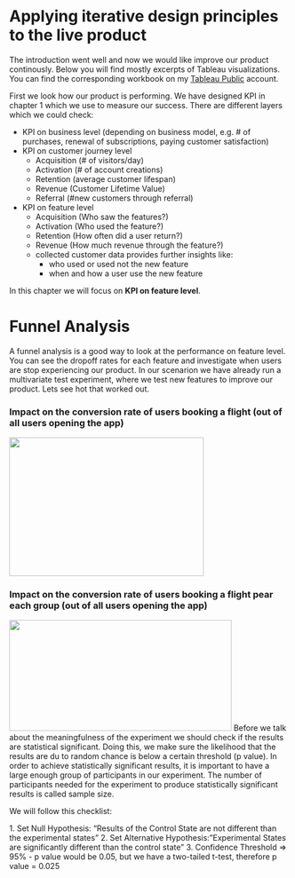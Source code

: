 # Applying iterative design principles to the live product

The introduction went well and now we would like improve our product continously. 
Below you will find mostly excerpts of Tableau visualizations. You can find the corresponding workbook on my [Tableau Public](https://public.tableau.com/views/4_iterative_design_principles/Dashboard2?:language=de-DE&publish=yes&:display_count=n&:origin=viz_share_link) account.

First we look how our product is performing. We have designed KPI in chapter 1 which we use to measure our success. There are different layers which we could check:
 - KPI on business level (depending on business model, e.g. # of purchases, renewal of subscriptions, paying customer satisfaction)
 - KPI on customer journey level 
   - Acquisition (# of visitors/day)
   - Activation (# of account creations)
   - Retention (average customer lifespan)
   - Revenue (Customer Lifetime Value)
   - Referral (#new customers through referral)
- KPI on feature level
   - Acquisition (Who saw the features?)
   - Activation (Who used the feature?)
   - Retention (How often did a user return?)
   - Revenue (How much revenue through the feature?)
   - collected customer data provides further insights like: 
     - who used or used not the new feature
     - when and how a user use the new feature
 
 <p>In this chapter we will focus on <b>KPI on feature level</b>.</p>
 
<h1>Funnel Analysis</h1>
A funnel analysis is a good way to look at the performance on feature level. You can see the dropoff rates for each feature and investigate when users are stop experiencing our product. In our scenarion we have already run a multivariate test experiment, where we test new features to improve our product. Lets see hot that worked out. 
 
<h3> Impact on the conversion rate of users booking a flight (out of all users opening the app)</h3>

<img src="https://user-images.githubusercontent.com/72414477/151531086-e550c54f-f7bf-404e-baf3-35c742e30769.PNG" width="350" height="250">

<h3> Impact on the conversion rate of users booking a flight pear each group (out of all users opening the app)</h3>

<img src="https://user-images.githubusercontent.com/72414477/151531424-b71994e5-4f25-42bf-8540-3ecd0b4cd0cb.png" width="400" height="200">
Before we talk about the meaningfulness of the experiment we should check if the results are statistical significant. Doing this, we make sure the likelihood that the results are du to random chance is below a certain threshold (p value). In order to achieve statistically significant results, it is important to have a large enough group of participants in our experiment. The number of participants needed for the experiment to produce statistically significant results is called sample size. 

<p>We will follow this checklist:</p>
1. Set Null Hypothesis: “Results of the Control State are not different than the experimental states”
2. Set Alternative Hypothesis:”Experimental States are significantly different than the control state”
3. Confidence Threshold => 95%
   - p value would be 0.05, but we have a two-tailed t-test, therefore p value = 0.025






  
